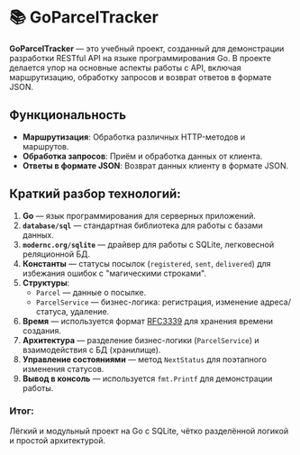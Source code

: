 # 📚 GoParcelTracker

**GoParcelTracker** — это учебный проект, созданный для демонстрации разработки RESTful API на языке программирования Go. В проекте делается упор на основные аспекты работы с API, включая маршрутизацию, обработку запросов и возврат ответов в формате JSON.

## Функциональность

- **Маршрутизация**: Обработка различных HTTP-методов и маршрутов.
- **Обработка запросов**: Приём и обработка данных от клиента.
- **Ответы в формате JSON**: Возврат данных клиенту в формате JSON.

## Краткий разбор технологий:
1. **Go** — язык программирования для серверных приложений.
2. **`database/sql`** — стандартная библиотека для работы с базами данных.
3. **`modernc.org/sqlite`** — драйвер для работы с SQLite, легковесной реляционной БД.
4. **Константы** — статусы посылок (`registered`, `sent`, `delivered`) для избежания ошибок с "магическими строками".
5. **Структуры**:
   - `Parcel` — данные о посылке.
   - `ParcelService` — бизнес-логика: регистрация, изменение адреса/статуса, удаление.
6. **Время** — используется формат [RFC3339](https://tools.ietf.org/html/rfc3339) для хранения времени создания.
7. **Архитектура** — разделение бизнес-логики (`ParcelService`) и взаимодействия с БД (хранилище).
8. **Управление состояниями** — метод `NextStatus` для поэтапного изменения статусов.
9. **Вывод в консоль** — используется `fmt.Printf` для демонстрации работы.

### Итог:
Лёгкий и модульный проект на Go с SQLite, чётко разделённой логикой и простой архитектурой.

